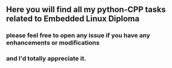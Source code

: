 ## Here you will find all my python-CPP tasks related to Embedded Linux Diploma

### please feel free to open any issue if you have any enhancements or modifications 
### and I'd totally appreciate it.
